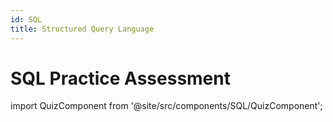 ```yaml
---
id: SQL
title: Structured Query Language
---
```


# SQL Practice Assessment

import QuizComponent from '@site/src/components/SQL/QuizComponent';

<QuizComponent />
